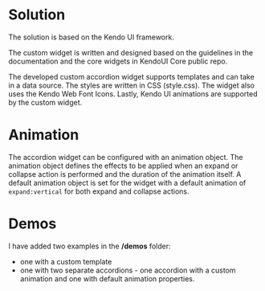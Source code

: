# Solution

The solution is based on the Kendo UI framework.

The custom widget is written and designed based on the guidelines in the documentation 
and the core widgets in KendoUI Core public repo.

The developed custom accordion widget supports templates and can take in a data source. 
The styles are written in CSS (style.css). The widget also uses the Kendo Web Font Icons. 
Lastly, Kendo UI animations are supported by the custom widget.

# Animation

The accordion widget can be configured with an animation object. The animation object
defines the effects to be applied when an expand or collapse action is performed and the
duration of the animation itself. A default animation object is set for the widget with a 
default animation of `expand:vertical` for both expand and collapse actions.

# Demos

I have added two examples in the **/demos** folder:
* one with a custom template
* one with two separate accordions - one accordion with a custom animation and one with
default animation properties.